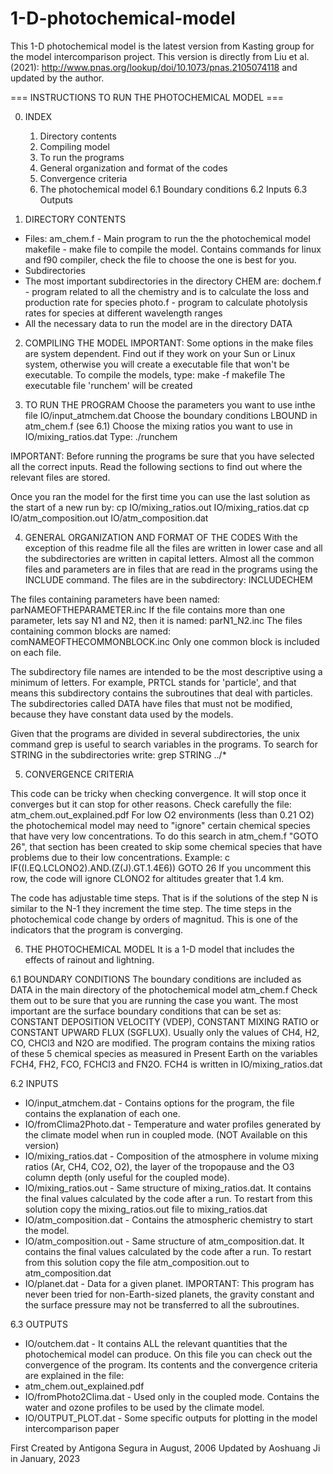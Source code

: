 # 1-D-photochemical-model
This 1-D photochemical model is the latest version from Kasting group for the model intercomparison project.
This version is directly from Liu et al. (2021): http://www.pnas.org/lookup/doi/10.1073/pnas.2105074118 and updated by the author.

=== INSTRUCTIONS TO RUN THE PHOTOCHEMICAL MODEL ===

0. INDEX
    1. Directory contents
    2. Compiling model
    3. To run the programs
    4. General organization and format of the codes
    5. Convergence criteria
    6. The photochemical model
        6.1 Boundary conditions
        6.2 Inputs
        6.3 Outputs


1. DIRECTORY CONTENTS
* Files:
am_chem.f - Main program to run the  the photochemical model
makefile - make file to compile the model. Contains commands for linux and f90 compiler, check the file to choose the one is best for you.
* Subdirectories
* The most important subdirectories in the directory CHEM are:
dochem.f - program related to all the chemistry and is to calculate the loss and production rate for species
photo.f - program to calculate photolysis rates for species at different wavelength ranges
* All the necessary data to run the model are in the directory DATA

2. COMPILING THE MODEL
IMPORTANT: Some options in the make files are system dependent. Find
out if they work on your Sun  or Linux system, otherwise you will create a executable file that won't be
executable.
To compile the models, type:
make -f makefile
The executable file 'runchem' will be created

3. TO RUN THE PROGRAM
Choose the parameters you want to use inthe file IO/input_atmchem.dat
Choose the boundary conditions LBOUND in atm_chem.f (see 6.1)
Choose the mixing ratios you want to use in IO/mixing_ratios.dat
Type: ./runchem

IMPORTANT: Before running the programs be sure that you have selected all the correct inputs.
Read the following sections to find out where the relevant files are stored.

Once you ran the model for the first time you can use the last solution as the start of a new run by:
cp IO/mixing_ratios.out IO/mixing_ratios.dat
cp IO/atm_composition.out IO/atm_composition.dat

4. GENERAL ORGANIZATION AND FORMAT OF THE CODES
With the exception of this readme file all the files are written in lower case and all the
subdirectories are written in capital letters.
Almost all the common files and parameters are in files that are read in the programs using the
INCLUDE command. The files are in the subdirectory: INCLUDECHEM

The files containing parameters have been named: parNAMEOFTHEPARAMETER.inc
If the file contains more than one parameter, lets say N1 and N2, then it is named: parN1_N2.inc
The files containing common blocks are named: comNAMEOFTHECOMMONBLOCK.inc
Only one common block is included on each file.

The subdirectory file names are intended to be the most descriptive using a minimum of
letters. For example, PRTCL stands for 'particle', and that means this subdirectory contains the
subroutines that deal with particles.
The subdirectories called DATA have files that must not be modified, because they have constant
data used by the models.

Given that the programs are divided in several subdirectories, the unix command grep is useful
to search variables in the programs.
To search for STRING in the subdirectories write:
grep STRING ../*

5. CONVERGENCE CRITERIA

This code can be tricky when checking convergence. It will stop once it
converges but it can stop for other reasons. Check carefully the file:
atm_chem.out_explained.pdf
For low O2 environments (less than 0.21 O2) the photochemical model may need
to "ignore" certain chemical species that have very low concentrations. To do
this search in atm_chem.f "GOTO 26", that section has been created to skip
some chemical species that have problems due to their low
concentrations. Example:
c       IF((I.EQ.LCLONO2).AND.(Z(J).GT.1.4E6)) GOTO 26
If you uncomment this row, the code will ignore CLONO2 for altitudes greater
that 1.4 km.

The code has adjustable time steps. That is if the solutions of the step N is similar to
the N-1 they increment the time step. The time steps in the photochemical code change by orders
of magnitud. This is one of the indicators that the program is converging.

6. THE PHOTOCHEMICAL MODEL
It is a 1-D model that includes the effects of  rainout and lightning.

6.1 BOUNDARY CONDITIONS
The boundary conditions are included as DATA in the main directory of the photochemical model
atm_chem.f
Check them out to be sure that you are running the case you want.
The most important are the surface boundary conditions that can be set
as: CONSTANT DEPOSITION VELOCITY (VDEP), CONSTANT MIXING RATIO or CONSTANT
UPWARD FLUX (SGFLUX). Usually only the values of CH4, H2, CO, CHCl3 and N2O
are modified. The program contains the mixing ratios of these 5 chemical
species as measured in Present Earth on the variables FCH4, FH2, FCO, FCHCl3
and FN2O. FCH4 is written in IO/mixing_ratios.dat

6.2 INPUTS
* IO/input_atmchem.dat - Contains options for the program, the file contains
the explanation of each one. 
* IO/fromClima2Photo.dat - Temperature and water profiles generated by the climate model
when run in coupled mode. (NOT Available on this version)
* IO/mixing_ratios.dat - Composition of the atmosphere in volume mixing ratios (Ar, CH4,
CO2, O2), the layer of the tropopause and the O3 column depth (only useful for the coupled
mode).
* IO/mixing_ratios.out - Same structure of mixing_ratios.dat. It contains the final values calculated by the code after a run.
To restart from this solution copy the mixing_ratios.out file to mixing_ratios.dat
* IO/atm_composition.dat -  Contains the atmospheric chemistry to start the
model.
* IO/atm_composition.out - Same structure of atm_composition.dat. 
It contains the final values calculated by the code after a run.
To restart from this solution copy the file atm_composition.out to atm_composition.dat
* IO/planet.dat - Data for a given planet. IMPORTANT: This program has never
been tried for non-Earth-sized planets, the gravity constant and the surface pressure may not
be transferred to all the subroutines.

6.3 OUTPUTS
* IO/outchem.dat - It contains ALL the relevant quantities that the photochemical model
can produce. On this file you can check out the convergence of the program.
Its contents and the convergence criteria are explained in the file:
* atm_chem.out_explained.pdf
* IO/fromPhoto2Clima.dat - Used only in the coupled mode. Contains the water and ozone
profiles to be used by the climate model.
* IO/OUTPUT_PLOT.dat - Some specific outputs for plotting in the model intercomparison paper

First Created by Antigona Segura in August, 2006
Updated by Aoshuang Ji in January, 2023
